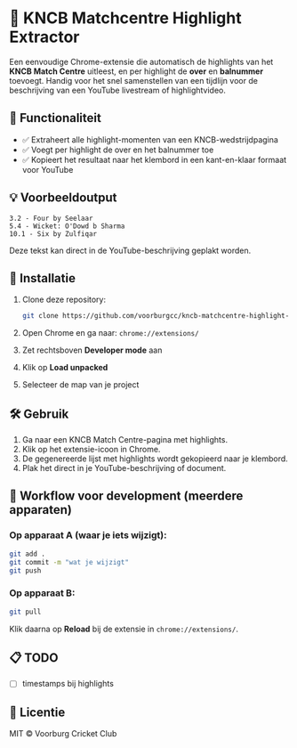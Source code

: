 # 🏏 KNCB Matchcentre Highlight Extractor

Een eenvoudige Chrome-extensie die automatisch de highlights van het **KNCB Match Centre** uitleest, en per highlight de **over** en **balnummer** toevoegt. Handig voor het snel samenstellen van een tijdlijn voor de beschrijving van een YouTube livestream of highlightvideo.

## 🎯 Functionaliteit

- ✅ Extraheert alle highlight-momenten van een KNCB-wedstrijdpagina
- ✅ Voegt per highlight de over en het balnummer toe
- ✅ Kopieert het resultaat naar het klembord in een kant-en-klaar formaat voor YouTube

## 💡 Voorbeeldoutput

```
3.2 - Four by Seelaar  
5.4 - Wicket: O'Dowd b Sharma  
10.1 - Six by Zulfiqar
```

Deze tekst kan direct in de YouTube-beschrijving geplakt worden.

## 🔧 Installatie

1. Clone deze repository:

   ```bash
   git clone https://github.com/voorburgcc/kncb-matchcentre-highlight-grabber.git
   ```

2. Open Chrome en ga naar: `chrome://extensions/`
3. Zet rechtsboven **Developer mode** aan
4. Klik op **Load unpacked**
5. Selecteer de map van je project

## 🛠 Gebruik

1. Ga naar een KNCB Match Centre-pagina met highlights.
2. Klik op het extensie-icoon in Chrome.
3. De gegenereerde lijst met highlights wordt gekopieerd naar je klembord.
4. Plak het direct in je YouTube-beschrijving of document.

## 🔄 Workflow voor development (meerdere apparaten)

### Op apparaat A (waar je iets wijzigt):

```bash
git add .
git commit -m "wat je wijzigt"
git push
```

### Op apparaat B:

```bash
git pull
```

Klik daarna op **Reload** bij de extensie in `chrome://extensions/`.

## 📋 TODO

- [ ] timestamps bij highlights

## 📜 Licentie

MIT © Voorburg Cricket Club
